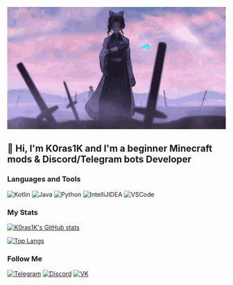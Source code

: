 [![Header](https://github.com/K0ras1K/k0ras1k/blob/main/assets/shinobu-winter-gif.gif)](https://loliland.ru/user/K0ras1K)

## 👋 Hi, I'm K0ras1K and I'm a beginner Minecraft mods & Discord/Telegram bots Developer

### Languages and Tools
![Kotlin](https://img.shields.io/badge/-Kotlin-090909?style=for-the-badge&logo=kotlin)
![Java](https://img.shields.io/badge/-Java-090909?style=for-the-badge&logo=Java)
![Python](https://img.shields.io/badge/-Python-090909?style=for-the-badge&logo=python)
![IntelliJIDEA](https://img.shields.io/badge/-IntelliJIDEA-090909?style=for-the-badge&logo=IntelliJIDEA)
![VSCode](https://img.shields.io/badge/-VSCode-090909?style=for-the-badge&logo=visualstudiocode)

### My Stats
[![K0ras1K's GitHub stats](https://github-readme-stats.vercel.app/api?username=K0ras1K&count_private=true&show_icons=true&theme=onedark)](https://github.com/anuraghazra/github-readme-stats)

[![Top Langs](https://github-readme-stats.vercel.app/api/top-langs/?username=K0ras1K&theme=onedark&count_private=true)](https://github.com/anuraghazra/github-readme-stats)

### Follow Me
[![Telegram](https://img.shields.io/badge/-Telegram-090909?style=for-the-badge&logo=telegram)](https://t.me/K0ras1K)
[![Discord](https://img.shields.io/badge/-Discord-090909?style=for-the-badge&logo=discord)](https://discord.com/invite/hyUep5t)
[![VK](https://img.shields.io/badge/-VK-090909?style=for-the-badge&logo=vk)](https://vk.com/k0ras1k)
